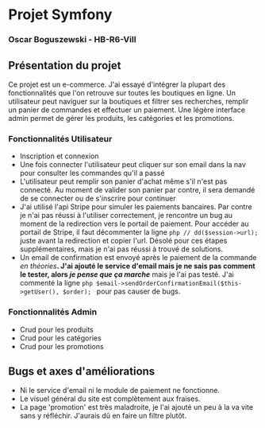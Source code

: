 # Projet Symfony

### Oscar Boguszewski - HB-R6-Vill

## Présentation du projet

Ce projet est un e-commerce. J'ai essayé d'intégrer la plupart des fonctionnalités que l'on retrouve sur toutes les boutiques en ligne. Un utilisateur peut naviguer sur la boutiques et filtrer ses recherches, remplir un panier de commandes et effectuer un paiement. 
Une légère interface admin permet de gérer les produits, les catégories et les promotions.

### Fonctionnalités Utilisateur

* Inscription et connexion
* Une fois connecter l'utilisateur peut cliquer sur son email dans la nav pour consulter les commandes qu'il a passé
* L'utilisateur peut remplir son panier d'achat même s'il n'est pas connecté. Au moment de valider son panier par contre, il sera demandé de se connecter ou de s'inscrire pour continuer
* J'ai utilisé l'api Stripe pour simuler les paiements bancaires. Par contre je n'ai pas réussi à l'utiliser correctement, je rencontre un bug au moment de la redirection vers le portail de paiement. Pour accéder au portail de Stripe, il faut décommenter la ligne ```php // dd($session->url); ``` juste avant la redirection et copier l'url. Désolé pour ces étapes supplémentaires, mais je n'ai pas réussi à trouvé de solutions.
* Un email de confirmation est envoyé après le paiement de la commande _en théories_**. J'ai ajouté le service d'email mais je ne sais pas comment le tester, alors _je pense que ça marche_** mais je l'ai pas testé. J'ai commenté la ligne ```php $email->sendOrderConfirmationEmail($this->getUser(), $order); ``` pour pas causer de bugs.

### Fonctionnalités Admin

* Crud pour les produits
* Crud pour les catégories
* Crud pour les promotions


## Bugs et axes d'améliorations

* Ni le service d'email ni le module de paiement ne fonctionne. 
* Le visuel général du site est complètement aux fraises.
* La page 'promotion' est très maladroite, je l'ai ajouté un peu à la va vite sans y réfléchir. J'aurais dû en faire un filtre plutôt.
